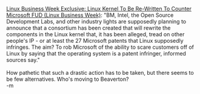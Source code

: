 <a href="http://www.linuxbusinessweek.com/story/47771.htm">Linux Business Week Exclusive: Linux Kernel To Be Re-Written To Counter Microsoft FUD (Linux Business Week)</a>: "BM, Intel, the Open Source Development Labs, and other industry lights are supposedly planning to announce that a consortium has been created that will rewrite the components in the Linux kernel that, it has been alleged, tread on other people's IP - or at least the 27 Microsoft patents that Linux supposedly infringes. The aim? To rob Microsoft of the ability to scare customers off of Linux by saying that the operating system is a patent infringer, informed sources say."
<br />
<br /><font class="comment">How pathetic that such a drastic action has to be taken, but there seems to be few alternatives.  Who's moving to Beaverton?</font>
<br />-m
<br />